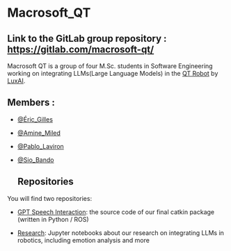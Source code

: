 # Macrosoft_QT

## Link to the GitLab group repository : https://gitlab.com/macrosoft-qt/

Macrosoft QT is a group of four M.Sc. students in Software Engineering working on integrating LLMs(Large Language Models) in the [QT Robot](http://wiki.ros.org/Robots/qtrobot) by [LuxAI](https://luxai.com/).

## Members :

- [@Éric_Gilles](https://github.com/eric-gilles)
- [@Amine_Miled](https://gitlab.com/Muddinana)
- [@Pablo_Laviron](https://gitlab.com/pablolaviron)
- [@Sio_Bando](https://gitlab.com/siob10)

  ## Repositories
You will find two repositories:

- [GPT Speech Interaction](https://gitlab.com/macrosoft-qt/gpt_speech_interaction): the source code of our final catkin package (written in Python / ROS)

- [Research](https://gitlab.com/macrosoft-qt/research): Jupyter notebooks about our research on integrating LLMs in robotics, including emotion analysis and more

